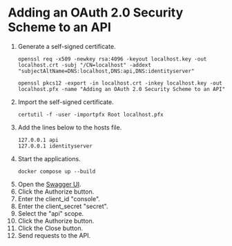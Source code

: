 # Adding an OAuth 2.0 Security Scheme to an API

1. Generate a self-signed certificate.
    ```shell
    openssl req -x509 -newkey rsa:4096 -keyout localhost.key -out localhost.crt -subj "/CN=localhost" -addext "subjectAltName=DNS:localhost,DNS:api,DNS:identityserver"
    ```
    ```shell
    openssl pkcs12 -export -in localhost.crt -inkey localhost.key -out localhost.pfx -name "Adding an OAuth 2.0 Security Scheme to an API"
    ```
1. Import the self-signed certificate.
    ```shell
    certutil -f -user -importpfx Root localhost.pfx
    ```
1. Add the lines below to the hosts file.
    ```text
    127.0.0.1 api
    127.0.0.1 identityserver
    ```
1. Start the applications.
    ```shell
    docker compose up --build
    ```
1. Open the [Swagger UI](https://api:5003/swagger).
1. Click the Authorize button.
1. Enter the client_id "console".
1. Enter the client_secret "secret".
1. Select the "api" scope.
1. Click the Authorize button.
1. Click the Close button.
1. Send requests to the API.
